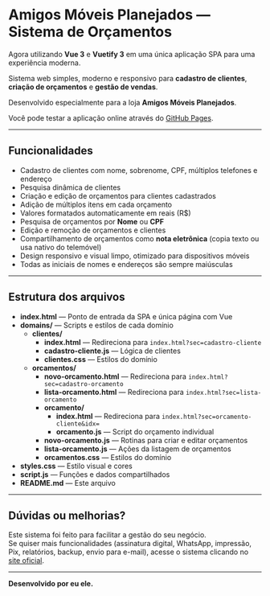 # Amigos Móveis Planejados — Sistema de Orçamentos

Agora utilizando **Vue 3** e **Vuetify 3** em uma única aplicação SPA para uma experiência moderna.

Sistema web simples, moderno e responsivo para **cadastro de clientes**, **criação de orçamentos** e **gestão de vendas**.

Desenvolvido especialmente para a loja **Amigos Móveis Planejados**.

Você pode testar a aplicação online através do [GitHub Pages](https://brunocroft86.github.io/SistemaDeOrcamento/).

---

## Funcionalidades

- Cadastro de clientes com nome, sobrenome, CPF, múltiplos telefones e endereço
- Pesquisa dinâmica de clientes
- Criação e edição de orçamentos para clientes cadastrados
- Adição de múltiplos itens em cada orçamento
- Valores formatados automaticamente em reais (R$)
- Pesquisa de orçamentos por **Nome** ou **CPF**
- Edição e remoção de orçamentos e clientes
- Compartilhamento de orçamentos como **nota eletrônica** (copia texto ou usa nativo do telemóvel)
- Design responsivo e visual limpo, otimizado para dispositivos móveis
- Todas as iniciais de nomes e endereços são sempre maiúsculas

---

## Estrutura dos arquivos

- **index.html** — Ponto de entrada da SPA e única página com Vue
- **domains/** — Scripts e estilos de cada domínio
  - **clientes/**
    - **index.html** — Redireciona para `index.html?sec=cadastro-cliente`
    - **cadastro-cliente.js** — Lógica de clientes
    - **clientes.css** — Estilos do domínio
  - **orcamentos/**
    - **novo-orcamento.html** — Redireciona para `index.html?sec=cadastro-orcamento`
    - **lista-orcamento.html** — Redireciona para `index.html?sec=lista-orcamento`
    - **orcamento/**
      - **index.html** — Redireciona para `index.html?sec=orcamento-cliente&idx=`
      - **orcamento.js** — Script do orçamento individual
    - **novo-orcamento.js** — Rotinas para criar e editar orçamentos
    - **lista-orcamento.js** — Ações da listagem de orçamentos
    - **orcamentos.css** — Estilos do domínio
- **styles.css** — Estilo visual e cores
- **script.js** — Funções e dados compartilhados
- **README.md** — Este arquivo

---

## Dúvidas ou melhorias?

Este sistema foi feito para facilitar a gestão do seu negócio.  
Se quiser mais funcionalidades (assinatura digital, WhatsApp, impressão, Pix, relatórios, backup, envio para e-mail), acesse o sistema clicando no [site oficial](https://exemplo.com).

---

**Desenvolvido por eu ele.**  
